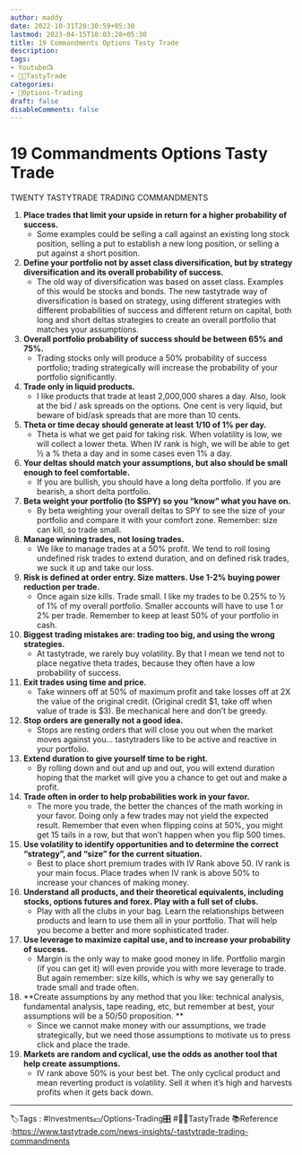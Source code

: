 ```yaml
---
author: maddy
date: 2022-10-31T20:30:59+05:30
lastmod: 2023-04-15T10:03:28+05:30
title: 19 Commandments Options Tasty Trade
description: 
tags:
- Youtube📺
- 🧔🍒TastyTrade 
categories: 
- 🤹Options-Trading
draft: false
disableComments: false
---
```

# 19 Commandments Options Tasty Trade
TWENTY TASTYTRADE TRADING COMMANDMENTS

1. **Place trades that limit your upside in return for a higher probability of success.**
	- Some examples could be selling a call against an existing long stock position, selling a put to establish a new long position, or selling a put against a short position.
2. **Define your portfolio not by asset class diversification, but by strategy diversification and its overall probability of success.**
	- The old way of diversification was based on asset class. Examples of this would be stocks and bonds. The new tastytrade way of diversification is based on strategy, using different strategies with different probabilities of success and different return on capital, both long and short deltas strategies to create an overall portfolio that matches your assumptions.
3. **Overall portfolio probability of success should be between 65% and 75%.**
	- Trading stocks only will produce a 50% probability of success portfolio; trading strategically will increase the probability of your portfolio significantly.
4. **Trade only in liquid products.**
	- I like products that trade at least 2,000,000 shares a day. Also, look at the bid / ask spreads on the options. One cent is very liquid, but beware of bid/ask spreads that are more than 10 cents.
5. **Theta or time decay should generate at least 1/10 of 1% per day.**
	- Theta is what we get paid for taking risk. When volatility is low, we will collect a lower theta. When IV rank is high, we will be able to get ½ a % theta a day and in some cases even 1% a day.
6. **Your deltas should match your assumptions, but also should be small enough to feel comfortable.**
	- If you are bullish, you should have a long delta portfolio. If you are bearish, a short delta portfolio.
7. **Beta weight your portfolio (to $SPY) so you “know” what you have on.**
	- By beta weighting your overall deltas to SPY to see the size of your portfolio and compare it with your comfort zone. Remember: size can kill, so trade small.
8. **Manage winning trades, not losing trades.**
	- We like to manage trades at a 50% profit. We tend to roll losing undefined risk trades to extend duration, and on defined risk trades, we suck it up and take our loss.
9. **Risk is defined at order entry. Size matters. Use 1-2% buying power reduction per trade.**
	- Once again size kills. Trade small. I like my trades to be 0.25% to ½ of 1% of my overall portfolio. Smaller accounts will have to use 1 or 2% per trade. Remember to keep at least 50% of your portfolio in cash.
10. **Biggest trading mistakes are: trading too big, and using the wrong strategies.**
	- At tastytrade, we rarely buy volatility. By that I mean we tend not to place negative theta trades, because they often have a low probability of success.
11. **Exit trades using time and price.**
	- Take winners off at 50% of maximum profit and take losses off at 2X the value of the original credit. (Original credit $1, take off when value of trade is $3). Be mechanical here and don’t be greedy.
12. **Stop orders are generally not a good idea.**
	- Stops are resting orders that will close you out when the market moves against you... tastytraders like to be active and reactive in your portfolio.
13.  **Extend duration to give yourself time to be right.**
		- By rolling down and out and up and out, you will extend duration hoping that the market will give you a chance to get out and make a profit.
1. **Trade often in order to help probabilities work in your favor.**
	- The more you trade, the better the chances of the math working in your favor. Doing only a few trades may not yield the expected result. Remember that even when flipping coins at 50%, you might get 15 tails in a row, but that won’t happen when you flip 500 times.
2. **Use volatility to identify opportunities and to determine the correct “strategy”, and “size” for the current situation.**
	- Best to place short premium trades with IV Rank above 50. IV rank is your main focus. Place trades when IV rank is above 50% to increase your chances of making money.
3. **Understand all products, and their theoretical equivalents, including stocks, options futures and forex. Play with a full set of clubs.**
	- Play with all the clubs in your bag. Learn the relationships between products and learn to use them all in your portfolio. That will help you become a better and more sophisticated trader.
4. **Use leverage to maximize capital use, and to increase your probability of success.**
	- Margin is the only way to make good money in life. Portfolio margin (if you can get it) will even provide you with more leverage to trade. But again remember: size kills, which is why we say generally to trade small and trade often.
5. **Create assumptions by any method that you like: technical analysis, fundamental analysis, tape reading, etc, but remember at best, your assumptions will be a 50/50 proposition. **
	- Since we cannot make money with our assumptions, we trade strategically, but we need those assumptions to motivate us to press click and place the trade.
6. **Markets are random and cyclical, use the odds as another tool that help create assumptions.**
	- IV rank above 50% is your best bet. The only cyclical product and mean reverting product is volatility. Sell it when it’s high and harvests profits when it gets back down.
---
🏷️Tags : #Investments💷/Options-Trading🎛️ #🧔🍒TastyTrade 
📚Reference :https://www.tastytrade.com/news-insights/-tastytrade-trading-commandments